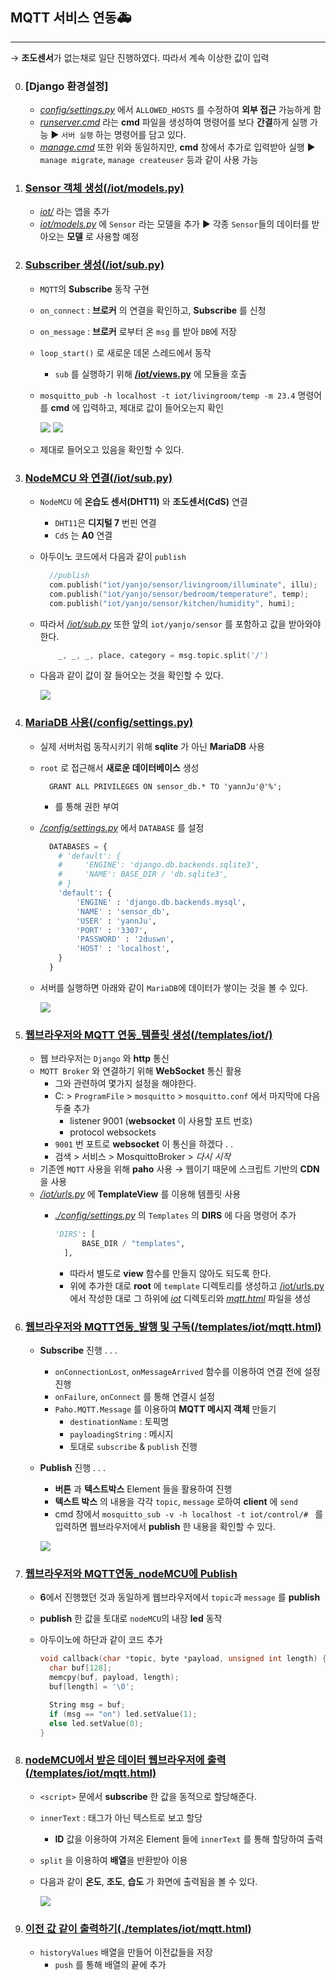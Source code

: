 ## MQTT 서비스 연동🚑
---
→ **조도센서**가 없는채로 일단 진행하였다. 따라서 계속 이상한 값이 입력

0. ### [Django 환경설정]
   - *[config/settings.py](./config/settings.py)*  에서 `ALLOWED_HOSTS` 를 수정하여 **외부 접근** 가능하게 함
   - *[runserver.cmd](./runserver.cmd)* 라는 **cmd** 파일을 생성하여 명령어를 보다 **간결**하게 실행 가능 ▶ `서버 실행` 하는 명령어를 담고 있다.
   - *[manage.cmd](./manage.cmd)* 또한 위와 동일하지만, **cmd** 창에서 추가로 입력받아 실행 ▶ `manage migrate`, `manage createuser` 등과 같이 사용 가능
1.  ### [Sensor 객체 생성(/iot/models.py)](./iot/models.py)
    - *[iot/](./iot/)* 라는 앱을 추가
    - *[iot/models.py](./iot/models.py)* 에 `Sensor` 라는 모델을 추가 ▶ 각종 `Sensor`들의 데이터를 받아오는 **모델** 로 사용할 예정
2.  ### [Subscriber 생성(/iot/sub.py)](./iot/sub.py)
    - `MQTT`의 **Subscribe** 동작 구현
    - `on_connect` : **브로커** 의 연결을 확인하고,   **Subscribe** 를 신청
    - `on_message` : **브로커** 로부터 온 `msg` 를 받아 `DB`에 저장 
    - `loop_start()` 로 새로운 데몬 스레드에서 동작
      - `sub` 를 실행하기 위해 **[/iot/views.py](./iot/views.py)** 에 모듈을 호출
    - `mosquitto_pub -h localhost -t iot/livingroom/temp -m 23.4` 명령어를 **cmd** 에 입력하고, 제대로 값이 들어오는지 확인

        ![](../img/img1.PNG)
        ![](../img/img2.PNG) 
    - 제대로 들어오고 있음을 확인할 수 있다.
3.  ### [NodeMCU 와 연결(/iot/sub.py)](./iot/sub.py)
    - `NodeMCU` 에 **온습도 센서(DHT11)**  와 **조도센서(CdS)**   연결
      - `DHT11`은 **디지털 7** 번핀 연결
      - `CdS` 는 **A0** 연결
    - 아두이노 코드에서 다음과 같이 `publish`
     
      ```c
        //publish
        com.publish("iot/yanjo/sensor/livingroom/illuminate", illu);
        com.publish("iot/yanjo/sensor/bedroom/temperature", temp);
        com.publish("iot/yanjo/sensor/kitchen/humidity", humi);
      ```  
    - 따라서 *[/iot/sub.py](./iot/sub.py)* 또한 앞의 `iot/yanjo/sensor` 를 포함하고 값을 받아와야 한다.

        ```c
            _, _, _, place, category = msg.topic.split('/') 
        ```
    - 다음과 같이 값이 잘 들어오는 것을 확인할 수 있다. 

        ![](../img/img3.PNG)
4.  ### [MariaDB 사용(/config/settings.py)](/config/settings.py)
    - 실제 서버처럼 동작시키기 위해 **sqlite** 가 아닌 **MariaDB** 사용
    - `root` 로 접근해서 **새로운 데이터베이스**  생성
      
      ```mysql
        GRANT ALL PRIVILEGES ON sensor_db.* TO 'yannJu'@'%';
      ```
        - 를 통해 권한 부여
    - *[/config/settings.py](./config/settings.py)* 에서 `DATABASE` 를 설정

      ```python
        DATABASES = {
          # 'default': {
          #     'ENGINE': 'django.db.backends.sqlite3',
          #     'NAME': BASE_DIR / 'db.sqlite3',
          # }
          'default': {
              'ENGINE' : 'django.db.backends.mysql',
              'NAME' : 'sensor_db',
              'USER' : 'yannJu',
              'PORT' : '3307',
              'PASSWORD' : '2duswn',
              'HOST' : 'localhost',
          }
        }
      ``` 
    - 서버를 실행하면 아래와 같이 `MariaDB`에 데이터가 쌓이는 것을 볼 수 있다.

      ![](../img/img4.PNG)
5.  ### [웹브라우저와 MQTT 연동_템플릿 생성(/templates/iot/)](./templates/iot/)
    - 웹 브라우저는 `Django`   와 **http** 통신
    - `MQTT Broker` 와 연결하기 위해 **WebSocket** 통신 활용
      - 그와 관련하여 몇가지 설정을 해야한다.
      - C: > `ProgramFile` > `mosquitto` > `mosquitto.conf` 에서 마지막에 다음 두줄 추가
        - listener 9001 (**websocket** 이 사용할 포트 번호)
        - protocol websockets
      - `9001` 번 포트로 **websocket** 이 통신을 하겠다 . .
      -  검색 > 서비스 > MosquittoBroker > *다시 시작*
    - 기존엔 `MQTT` 사용을 위해 **paho** 사용 → 웹이기 때문에 스크립트 기반의 **CDN** 을 사용 
    - *[/iot/urls.py](./iot/urls.py)* 에 **TemplateView** 를  이용해 템플릿 사용
      - *[./config/settings.py](./config/settings.py)* 의 `Templates` 의 **DIRS** 에 다음 명령어 추가

        ```python
        'DIRS': [
              BASE_DIR / "templates",
          ],
        ```
        - 따라서 별도로 **view** 함수를 만들지 않아도 되도록 한다.
        - 위에 추가한 대로 **root** 에 `template` 디렉토리를 생성하고 [/iot/urls.py](./iot/urls.py)에서 작성한 대로 그 하위에 *[iot](./templates/iot/)* 디렉토리와 *[mqtt.html](./templates/iot/mqtt.html)* 파일을 생성
6.  ### [웹브라우저와 MQTT연동_발행 및 구독(/templates/iot/mqtt.html)](./templates/iot/mqtt.html)
    - **Subscribe** 진행 . . .  
      -  `onConnectionLost`, `onMessageArrived` 함수를 이용하여 연결 전에 설정 진행
      -  `onFailure`, `onConnect` 를 통해 연결시 설정
      -  `Paho.MQTT.Message` 를 이용하여 **MQTT 메시지 객체** 만들기
         -  `destinationName` : 토픽명
         -  `payloadingString` : 메시지
         -  토대로 `subscribe` & `publish`  진행
    - **Publish** 진행 . . . 
      - **버튼** 과 **텍스트박스** Element 들을 활용하여 진행
      - **텍스트 박스** 의 내용을 각각 `topic`, `message` 로하여 **client** 에 `send`
      - cmd 창에서 `mosquitto_sub -v -h localhost -t iot/control/# ` 를 입력하면 웹브라우저에서 **publish** 한 내용을 확인할 수 있다.

      ![](../img/img5.PNG)
7.  ### [웹브라우저와 MQTT연동_nodeMCU에 Publish](./)
    - **6**에서 진행했던 것과 동일하게 웹브라우저에서 `topic`과 `message` 를 **publish**
    - **publish** 한 값을 토대로 `nodeMCU`의 내장 **led** 동작
    - 아두이노에 하단과 같이 코드 추가
       
      ```c
      void callback(char *topic, byte *payload, unsigned int length) {
        char buf[128];
        memcpy(buf, payload, length);
        buf[length] = '\0';

        String msg = buf;
        if (msg == "on") led.setValue(1);
        else led.setValue(0);
      }
      ```  
8.  ### [nodeMCU에서 받은 데이터 웹브라우저에 출력(/templates/iot/mqtt.html)](./templates/iot/mqtt.html)
    - `<script>` 문에서 **subscribe** 한 값을 동적으로 할당해준다.
    - `innerText` : 태그가 아닌 텍스트로 보고 할당
      - **ID** 값을 이용하여 가져온 Element 들에 `innerText` 를 통해 할당하여 출력  
    - `split` 을 이용하여 **배열**을 반환받아 이용
    - 다음과 같이 **온도**, **조도**, **습도** 가 화면에 출력됨을 볼 수 있다.
     
      ![](../img/img6.png)
9.  ### [이전 값 같이 출력하기(./templates/iot/mqtt.html)](./templates/iot/mqtt.html)
    -  `historyValues` 배열을 만들어 이전값들을 저장 
       -  `push` 를 통해 배열의 끝에 추가

